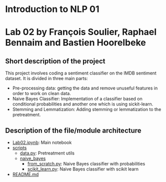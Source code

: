 # Introduction to NLP 01
# Lab 02 by François Soulier, Raphael Bennaim and Bastien Hoorelbeke
## Short description of the project
This project involves coding a sentiment classifier on the IMDB sentiment dataset. It is divided in three main parts:
* Pre-processing data: getting the data and remove unuseful features in order to work on clean data.
* Naive Bayes Classifier: Implementation of a classifier based on conditional probabilities and another one which is using sickit-learn.
* Stemming and Lemmatization: Adding stemming or lemmatization to the pretreatment.
## Description of the file/module architecture
 * [Lab02.ipynb](./Lab02.ipynb): Main notebook
 * [scripts](./scripts)
   * [data.py](./scripts/data.py): Pretreatment utils
   * [naive_bayes](./scripts/naive_bayes)
      * [from_scratch.py](./scripts/naive_bayes/from_scratch.py): Naive Bayes classifier with probabilities
      * [scikit_learn.py](./scripts/naive_bayes/scikit_learn.py): Naive Bayes classifier with scikit learn
 * [README.md](./README.md)

